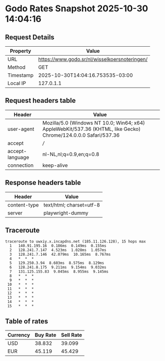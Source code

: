 # Godo Rates Snapshot 2025-10-30 14:04:16
## Request Details

| Property | Value |
|----------|-------|
| URL | https://www.godo.sr/nl/wisselkoersnoteringen/ |
| Method | GET |
| Timestamp | 2025-10-30T14:04:16.753535-03:00 |
| Local IP | 127.0.1.1 |
    
## Request headers table

| Header | Value |
|--------|-------|
| user-agent | Mozilla/5.0 (Windows NT 10.0; Win64; x64) AppleWebKit/537.36 (KHTML, like Gecko) Chrome/124.0.0.0 Safari/537.36 |
| accept | */* |
| accept-language | nl-NL,nl;q=0.9,en;q=0.8 |
| connection | keep-alive |

    
## Response headers table
| Header | Value |
|--------|-------|
| content-type | text/html; charset=utf-8 |
| server | playwright-dummy |

## Traceroute 

```
traceroute to uwxiy.x.incapdns.net (185.11.126.128), 15 hops max
  1   140.91.195.16  0.186ms  0.149ms  0.155ms 
  2   128.241.7.147  4.523ms  1.028ms  1.057ms 
  3   128.241.7.146  42.079ms  10.165ms  8.767ms 
  4   *  *  * 
  5   129.250.3.94  8.603ms  8.575ms  8.129ms 
  6   128.241.8.175  9.211ms  9.154ms  9.032ms 
  7   131.125.155.83  9.045ms  8.955ms  9.145ms 
  8   *  *  * 
  9   *  *  * 
 10   *  *  * 
 11   *  *  * 
 12   *  *  * 
 13   *  *  * 
 14   *  *  * 
 15   *  *  * 

```


## Table of rates

| Currency | Buy Rate | Sell Rate |
|----------|----------|-----------|
| USD | 38.832 | 39.099 |
| EUR | 45.119 | 45.429 |
